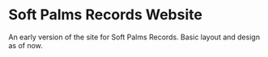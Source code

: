 # Soft Palms Records Website

An early version of the site for Soft Palms Records. Basic layout and design as of now.
